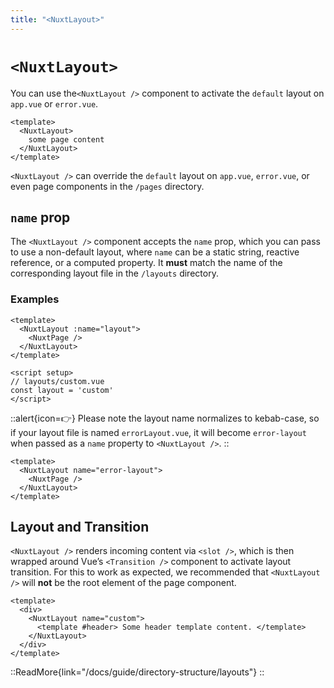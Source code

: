```yaml
---
title: "<NuxtLayout>"
---
```


# `<NuxtLayout>`

You can use the`<NuxtLayout />` component to activate the `default` layout on `app.vue` or `error.vue`.

```vue [/app.vue]
<template>
  <NuxtLayout>
    some page content
  </NuxtLayout>
</template>
```

`<NuxtLayout />` can override the `default` layout on `app.vue`, `error.vue`, or even page components in the `/pages` directory.

## `name` prop

The `<NuxtLayout />` component accepts the `name` prop, which you can pass to use a non-default layout, where `name` can be a static string, reactive reference, or a computed property. It **must** match the name of the corresponding layout file in the `/layouts` directory.

### Examples

```vue [pages/index.vue]
<template>
  <NuxtLayout :name="layout">
    <NuxtPage />
  </NuxtLayout>
</template>

<script setup>
// layouts/custom.vue
const layout = 'custom'
</script>
```

::alert{icon=👉}
Please note the layout name normalizes to kebab-case, so if your layout file is named `errorLayout.vue`, it will become `error-layout` when passed as a `name` property to `<NuxtLayout />`.
::

```vue [/error.vue]
<template>
  <NuxtLayout name="error-layout">
    <NuxtPage />
  </NuxtLayout>
</template>
```

## Layout and Transition

`<NuxtLayout />` renders incoming content via `<slot />`, which is then wrapped around Vue’s `<Transition />` component to activate layout transition. For this to work as expected, we recommended that `<NuxtLayout />` will **not** be the root element of the page component.

```vue [pages/index.vue]
<template>
  <div>
    <NuxtLayout name="custom">
      <template #header> Some header template content. </template>
    </NuxtLayout>
  </div>
</template>
```

::ReadMore{link="/docs/guide/directory-structure/layouts"}
::
